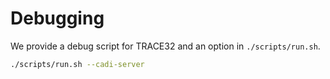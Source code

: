 # Debugging

We provide a debug script for TRACE32 and an option in `./scripts/run.sh`.


```bash
./scripts/run.sh --cadi-server
```

